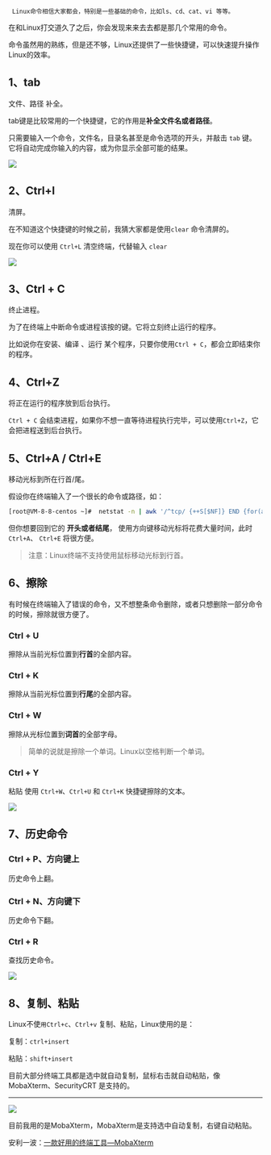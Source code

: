      Linux命令相信大家都会，特别是一些基础的命令，比如ls、cd、cat、vi 等等。

在和Linux打交道久了之后，你会发现来来去去都是那几个常用的命令。

 命令虽然用的熟练，但是还不够，Linux还提供了一些快捷键，可以快速提升操作Linux的效率。



## 1、tab

文件、路径 补全。

tab键是比较常用的一个快捷键，它的作用是**补全文件名或者路径**。

只需要输入一个命令，文件名，目录名甚至是命令选项的开头，并敲击 `tab` 键。 它将自动完成你输入的内容，或为你显示全部可能的结果。

![](https://cdn.jsdelivr.net/gh/DogerRain/image@main/img/image-20210315111106323.png)

## 2、Ctrl+l 

清屏。

在不知道这个快捷键的时候之前，我猜大家都是使用`clear` 命令清屏的。

现在你可以使用 `Ctrl+L` 清空终端，代替输入 `clear`

![](https://cdn.jsdelivr.net/gh/DogerRain/image@main/img/image-20210315111019370.png)

## 3、Ctrl + C 

终止进程。

为了在终端上中断命令或进程该按的键。它将立刻终止运行的程序。

比如说你在安装、编译 、运行 某个程序，只要你使用`Ctrl + C`，都会立即结束你的程序。

## 4、Ctrl+Z

 将正在运行的程序放到后台执行。

 `Ctrl + C`  会结束进程，如果你不想一直等待进程执行完毕，可以使用`Ctrl+Z`，它会把进程送到后台执行。



## 5、Ctrl+A / Ctrl+E

移动光标到所在行首/尾。

假设你在终端输入了一个很长的命令或路径，如：
```bash
[root@VM-8-8-centos ~]#  netstat -n | awk '/^tcp/ {++S[$NF]} END {for(a in S) print a, S[a]}'
```

但你想要回到它的 **开头或者结尾**， 使用方向键移动光标将花费大量时间，此时 `Ctrl+A`、 `Ctrl+E` 将很方便。 
> 注意：Linux终端不支持使用鼠标移动光标到行首。



## 6、擦除

有时候在终端输入了错误的命令，又不想整条命令删除，或者只想删除一部分命令的时候，擦除就很方便了。

### Ctrl + U

擦除从当前光标位置到**行首**的全部内容。

### Ctrl + K

擦除从当前光标位置到**行尾**的全部内容。

### Ctrl + W

擦除从光标位置到**词首**的全部字母。

> 简单的说就是擦除一个单词。Linux以空格判断一个单词。

### Ctrl + Y

粘贴 使用 `Ctrl+W`、`Ctrl+U` 和 `Ctrl+K` 快捷键擦除的文本。

 ![](https://cdn.jsdelivr.net/gh/DogerRain/image@main/Home/Linux20210323.gif)

## 7、历史命令

###  Ctrl + P、方向键上

历史命令上翻。

### Ctrl + N、方向键下

历史命令下翻。

### Ctrl + R

查找历史命令。

![](https://cdn.jsdelivr.net/gh/DogerRain/image@main/Home/Linux20210323-1.gif)

## 8、复制、粘贴

Linux不使`用Ctrl+c`、`Ctrl+v` 复制、粘贴，Linux使用的是：

复制：`ctrl+insert`

粘贴：`shift+insert`

目前大部分终端工具都是选中就自动复制，鼠标右击就自动粘贴，像MobaXterm、SecurityCRT 是支持的。

---

![](https://cdn.jsdelivr.net/gh/DogerRain/image@main/img/image-20210323172610829.png)

目前我用的是MobaXterm，MobaXterm是支持选中自动复制，右键自动粘贴。

安利一波：[一款好用的终端工具—MobaXterm](https://mp.weixin.qq.com/s/Z3cYlTLLN4cO-FzoTL0pSw)

